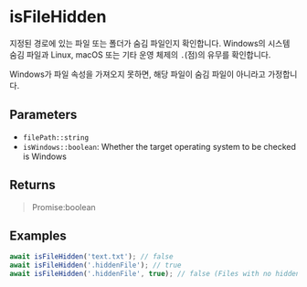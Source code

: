 # isFileHidden <Badge type="tip" text="JavaScript" />

지정된 경로에 있는 파일 또는 폴더가 숨김 파일인지 확인합니다. Windows의 시스템 숨김 파일과 Linux, macOS 또는 기타 운영 체제의 `.`(점)의 유무를 확인합니다.

Windows가 파일 속성을 가져오지 못하면, 해당 파일이 숨김 파일이 아니라고 가정합니다.

## Parameters

- `filePath::string`
- `isWindows::boolean`: Whether the target operating system to be checked is Windows

## Returns

> Promise:boolean

## Examples

```javascript
await isFileHidden('text.txt'); // false
await isFileHidden('.hiddenFile'); // true
await isFileHidden('.hiddenFile', true); // false (Files with no hidden attribute applied in Windows)
```
